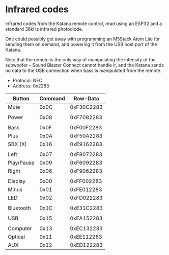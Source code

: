 # Infrared codes

Infrared codes from the Katana remote control, read using an ESP32 and a standard 38kHz infrared photodiode.

One could possibly get away with programming an M5Stack Atom Lite for sending them on demand, and powering it from the USB host port of the Katana.

Note that the remote is the only way of manipulating the intensity of the subwoofer – Sound Blaster Connect cannot handle it, and the Katana sends no data to the USB connection when bass is manipulated from the remote.

- Protocol: NEC
- Address: 0x2283


| Button       | Command  | Raw-Data   |
|--------------|----------|------------|
| Mute         | 0x0C     | 0xF30C2283 |
| | | |
| Power        | 0x08     | 0xF7082283 |
| | | |
| Bass         | 0x0F     | 0xF00F2283 |
| Plus         | 0x0A     | 0xF50A2283 |
| SBX (X)      | 0x16     | 0xE9162283 |
| | | |
| Left         | 0x07     | 0xF8072283 |
| Play/Pause   | 0x09     | 0xF6092283 |
| Right        | 0x06     | 0xF9062283 |
| | | |
| Display      | 0x00     | 0xFF002283 |
| Minus        | 0x01     | 0xFE012283 |
| LED          | 0x02     | 0xFD022283 |
| | | |
| Bluetooth    | 0x1C     | 0xE31C2283 |
| | | |
| USB          | 0x15     | 0xEA152283 |
| | | |
| Computer     | 0x13     | 0xEC132283 |
| Optical      | 0x11     | 0xEE112283 |
| AUX          | 0x12     | 0xED122283 |
